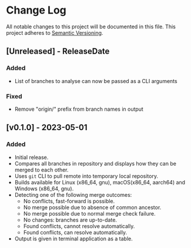 # Change Log

All notable changes to this project will be documented in this file. 
This project adheres to [Semantic Versioning](http://semver.org/).

## [Unreleased] - ReleaseDate

### Added

- List of branches to analyse can now be passed as a CLI arguments

### Fixed

- Remove "origin/" prefix from branch names in output

## [v0.1.0] - 2023-05-01

### Added

- Initial release.
- Compares all branches in repository and displays how they can be merged to each other.
- Uses `git` CLI to pull remote into temporary local repository.
- Builds available for Linux (x86_64, gnu), macOS(x86_64, aarch64) and Windows (x86_64, gnu).
- Detecting one of the following merge outcomes:
  - No conflicts, fast-forward is possible.
  - No merge possible due to absence of common ancestor.
  - No merge possible due to normal merge check failure.
  - No changes: branches are up-to-date.
  - Found conflicts, cannot resolve automatically.
  - Found conflicts, can resolve automatically.
- Output is given in terminal application as a table.